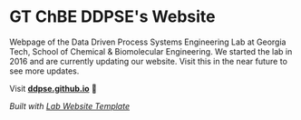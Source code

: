 
# GT ChBE DDPSE's Website

Webpage of the Data Driven Process Systems Engineering Lab at Georgia Tech, School of Chemical & Biomolecular Engineering. We started the lab in 2016 and are currently updating our website. Visit this in the near future to see more updates.

Visit **[ddpse.github.io](https://ddpse.github.io)** 🚀

_Built with [Lab Website Template](https://greene-lab.gitbook.io/lab-website-template-docs)_

